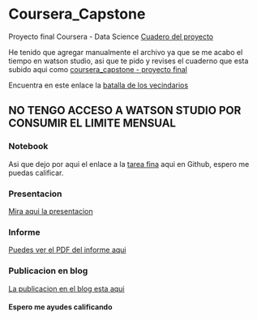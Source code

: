 # Coursera_Capstone
Proyecto final Coursera - Data Science
[Cuadero del proyecto](https://dataplatform.cloud.ibm.com/analytics/notebooks/v2/88b278a8-90ca-4d34-890b-f90efa25be7a/view?access_token=bbdde60d22a8caa641d2f35ee8d660ceda9d0f7b2ef3359389a2c7fb54850fd2)

He tenido que agregar manualmente el archivo ya que se me acabo el tiempo en watson studio, asi que te pido y revises el cuaderno que esta subido aqui como [coursera_capstone - proyecto final](https://github.com/hstanleycrow/Coursera_Capstone/blob/master/coursera_capstone%20-%20proyecto%20final.ipynb)

Encuentra en este enlace la [batalla de los vecindarios](https://github.com/hstanleycrow/Coursera_Capstone/blob/master/La%20Batalla%20de%20los%20Vecindarios.ipynb)

## NO TENGO ACCESO A WATSON STUDIO POR CONSUMIR EL LIMITE MENSUAL
### Notebook
Asi que dejo por aqui el enlace a la [tarea fina](https://github.com/hstanleycrow/Coursera_Capstone/blob/master/Capstone_The-Battle-of-the-Neighborhoods.ipynb) aqui en Github, espero me puedas calificar.

### Presentacion
[Mira aqui la presentacion](https://github.com/hstanleycrow/Coursera_Capstone/blob/master/Predicting_the_Improvement_of_NBA_players_Presentation.pdf)

### Informe
[Puedes ver el PDF del informe aqui](https://github.com/hstanleycrow/Coursera_Capstone/blob/master/Predicting_the_Improvement_of_NBA_players_Report.pdf)

### Publicacion en blog
[La publicacion en el blog esta aqui](https://www.linkedin.com/pulse/housing-sales-prices-venues-data-analysis-ofistanbul-sercan-y%C4%B1ld%C4%B1z/)

#### Espero me ayudes calificando
